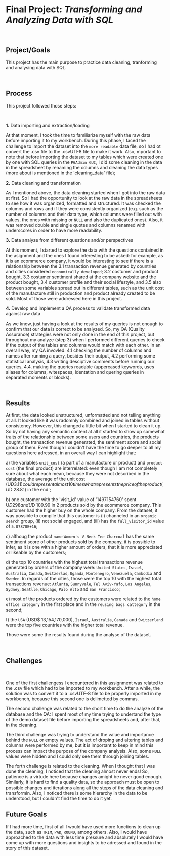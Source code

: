 # Final Project: *Transforming and Analyzing Data with SQL*
<br/>

## Project/Goals
This project has the main purpose to practice data cleaning, tranforming and analysing data with SQL. 

<br/>

## Process
This project followed those steps:

<br/>

**1.** Data importing and extraction/loading
<br/>

At that moment, I took the time to familiarize myself with the raw data before importing it to my workbench. During this phase, I faced the challenge to import the dataset into the `more readable` data file, so I had ot convert the .csv file to the .csvUTF8 file to make it work. Also, mportant to note that before importing the dataset to my tables which were created one by one with SQL queries in the `PGAdmin GUI`, I did some cleaning in the data in the spreadsheet by renaming the columns and cleaning the data types (more about is mentioned in the 'cleaning_data' file);

**2.** Data cleaning and transformation
<br/>

As I mentioned above, the data cleaning started when I got into the raw data at first. So I had the opportunity to look at the raw data in the spreadsheets to see how it was organized, formatted and structured. It was checked the columns and rows and if they were consistently organized (e.g. such as the number of columns and their data type, which columns were filled out with values, the ones with missing or `NULL` and also the duplicated ones). Also, it was removed double and single quotes and columns renamed with underscores in order to have more readability. 
<br/>

**3.** Data analyze from different questions and/or perspectives
<br/>

At this moment, I started to explore the data with the questions contained in the asignment and the ones I found interesting to be asked: for example, as it is an ecommerce company, it would be interesting to see if there is a relationship between the
3.1 transaction revenue generated by countries and cities considered `economically developed`;
3.2 costumer and product bought, 
3.3 costumer sentiment shared at the company website and the product bought, 
3.4 customer profile and their social lifestyle, and 
3.5 also between some variables spread out in different tables, such as the unit cost of the manufacture still in production and product already created to be sold. Most of those were addressed here in this project. 

**4.** Develop and implement a QA process to validate transformed data against raw data
<br/>

As we know, just having a look at the results of my queries is not enough to confirm that our data is correct to be analyzed. So, my QA (Quality Assurance) strategies were not only done in the end of this project, but throughout my analyze (step 3) when I performed different queries to check if the output of the tables and columns would match with each other. In an overall way, my QA invovled:
4.1 checking the number of columns and names after running a query, besides their output,
4.2 performing some statistical analysis,
4.3 writing desciptive comments before running our queries,
4.4. making the queries readable (uppercased keywords, uses aliases for columns, witespaces, identation and quering queries in separated moments or blocks). 

<br/>

## Results
At first, the data looked unstructured, unformatted and not telling anything at all. It looked like it was radomnly combined and joined in tables without consistency. However, this changed a little bit when I started to clean it up. So by not having any semantic content at all it started to show up somewhat traits of the relationship between some users and countries, the products bought, the transaction revenue generated, the sentiment score and social group of them. Even though I couldn't have the time to go deeper to all my questions here adressed, in an overall way I can highlight that:

a) the variables `unit_cost` (a part of a manufacture or product) and `product-cost` (the final product) are interrelated: even though I am not completely sure about what each mean, because they were not described in the database, the average of the unit cost (U$D 3.11) could represent almost 10 times what represents the price of the product (U$D 28.81) in the end`;

b) one customer with the 'visit_id' value of '1497154760' spent U$D 298 and U$D 109.99 in 2 products sold by the ecommerce company. This customer had the higher buy on the whole company. From the dataset, it was possible to compile that this customer is (i) channeled in an `organic search` group, (ii) not social engaged, and (iii) has the `full_visitor_id` value of `5.07878E+16`;

c) althoug the product `name` `Women's V-Neck Tee Charcoal` has the same sentiment score of other products sold by the company, it is possible to infer, as it is one with a higher amount of orders, that it is more appreciated or likeable by the customers;

d) the top 10 countries with the highest total transactions revenue generated by orders of the company were: `United States`, `Israel`, `Australia`, `Canada`, `Switzerlad`, `Uganda`, `Montenegro`, `Venezuela`, `Cambodia` and `Sweden`. In regards of the cities, those were the top 10 with the highest total transactions revenue: `Atlanta`, `Sunnyvale`, `Tel Aviv-Yafo`, `Los Angeles`, `Sydney`, `Seatlle`, `Chicago`, `Palo Alto` and `San Francisco`;

e) most of the products ordered by the customers were related to the `home office category` in the first place and in the `reusing bags cattegory` in the second;

f) the `USA` (USD$ 13,154,170,000), `Israel`, `Australia`, `Canada` and `Switzerland` were the top five countries with the higher total revenue.

Those were some the results found during the analyse of the dataset.

<br/>

## Challenges
<br/>

One of the first challengess I encountered in this assignment was related to the .csv file which had to be imported to my workbench. After a while, the solution was to convert it to a .csvUTF-8 file to be properly imported in my workbench, because this second one is delimetted by commas.

The second challenge was related to the short time to do the analyze of the database and the QA: I spent most of my time trying to undertand the type of the demo dataset file before importing the spreadsheets and, after that, in the cleaning. 

The third challenge was trying to understand the value and importance behind the `NULL` or empty values. The act of droping and altering tables and columns were performed by me, but it is important to keep in mind this process can impact the purpose of the company analysis. Also, some `NULL` values were hidden and I could only see them through joining tables.

The forth challenge is related to the cleaning. When I thought that I was done the cleaning, I noticed that the cleaning almost never ends! So, patience is a virtude here because changes amight be never good enough. Similarly, it is hard to find a quality data, so the approach must be open to possible changes and iterations along all the steps of the data cleaning and transformin. Also, I noticed there is some hierarchy in the data to be understood, but I couldn't find the time to do it yet.

## Future Goals
If I had more time, first of all I would have used more functions to clean up the data, such as `TRIM`, `PAD`, `ROUND`, among others. Also, I would have approached to the data with less time pressure and absolutely I would have come up with more questions and insights to be adressed and found in the story of this dataset.
